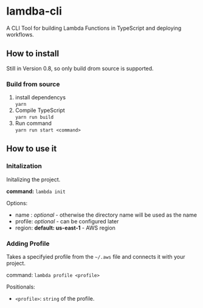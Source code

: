 # lamdba-cli
A CLI Tool for building Lambda Functions in TypeScript and deploying workflows.

## How to install

Still in Version 0.8, so only build drom source is supported.


### Build from source

1. install dependencys\
  `yarn`
2. Compile TypeScript\
  `yarn run build`
3. Run command\
  `yarn run start <command>`

## How to use it

### Initalization

Initalizing the project.

**command:** `lambda init`

Options:
- name : *optional* - otherwise the directory name will be used as the name
- profile: *optional* - can be configured later
- region: **default: us-east-1** - AWS region

### Adding Profile 

Takes a specifyied profile from the `~/.aws` file and connects it with your project.

command: `lambda profile <profile>`

Positionals:
- `<profile>`: `string` of the profile. 


